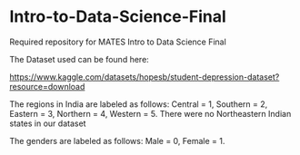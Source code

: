 # Intro-to-Data-Science-Final
Required repository for MATES Intro to Data Science Final

The Dataset used can be found here:

https://www.kaggle.com/datasets/hopesb/student-depression-dataset?resource=download

The regions in India are labeled as follows:
Central = 1,
Southern = 2,
Eastern = 3,
Northern = 4,
Western = 5.
There were no Northeastern Indian states in our dataset

The genders are labeled as follows:
Male = 0,
Female = 1.

